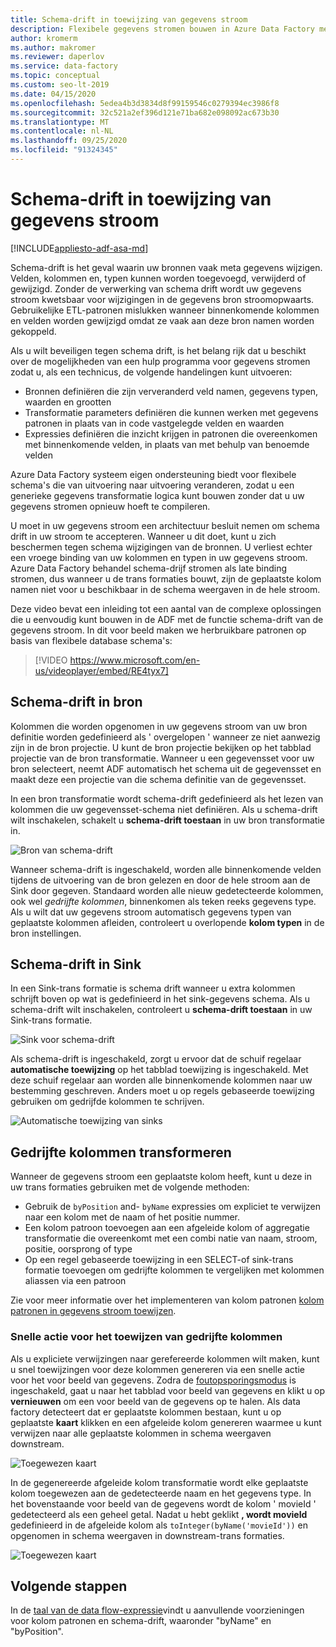 ```yaml
---
title: Schema-drift in toewijzing van gegevens stroom
description: Flexibele gegevens stromen bouwen in Azure Data Factory met schema-drift
author: kromerm
ms.author: makromer
ms.reviewer: daperlov
ms.service: data-factory
ms.topic: conceptual
ms.custom: seo-lt-2019
ms.date: 04/15/2020
ms.openlocfilehash: 5edea4b3d3834d8f99159546c0279394ec3986f8
ms.sourcegitcommit: 32c521a2ef396d121e71ba682e098092ac673b30
ms.translationtype: MT
ms.contentlocale: nl-NL
ms.lasthandoff: 09/25/2020
ms.locfileid: "91324345"
---
```

# <a name="schema-drift-in-mapping-data-flow"></a>Schema-drift in toewijzing van gegevens stroom

[!INCLUDE[appliesto-adf-asa-md](includes/appliesto-adf-asa-md.md)]

Schema-drift is het geval waarin uw bronnen vaak meta gegevens wijzigen. Velden, kolommen en, typen kunnen worden toegevoegd, verwijderd of gewijzigd. Zonder de verwerking van schema drift wordt uw gegevens stroom kwetsbaar voor wijzigingen in de gegevens bron stroomopwaarts. Gebruikelijke ETL-patronen mislukken wanneer binnenkomende kolommen en velden worden gewijzigd omdat ze vaak aan deze bron namen worden gekoppeld.

Als u wilt beveiligen tegen schema drift, is het belang rijk dat u beschikt over de mogelijkheden van een hulp programma voor gegevens stromen zodat u, als een technicus, de volgende handelingen kunt uitvoeren:

* Bronnen definiëren die zijn ververanderd veld namen, gegevens typen, waarden en grootten
* Transformatie parameters definiëren die kunnen werken met gegevens patronen in plaats van in code vastgelegde velden en waarden
* Expressies definiëren die inzicht krijgen in patronen die overeenkomen met binnenkomende velden, in plaats van met behulp van benoemde velden

Azure Data Factory systeem eigen ondersteuning biedt voor flexibele schema's die van uitvoering naar uitvoering veranderen, zodat u een generieke gegevens transformatie logica kunt bouwen zonder dat u uw gegevens stromen opnieuw hoeft te compileren.

U moet in uw gegevens stroom een architectuur besluit nemen om schema drift in uw stroom te accepteren. Wanneer u dit doet, kunt u zich beschermen tegen schema wijzigingen van de bronnen. U verliest echter een vroege binding van uw kolommen en typen in uw gegevens stroom. Azure Data Factory behandel schema-drijf stromen als late binding stromen, dus wanneer u de trans formaties bouwt, zijn de geplaatste kolom namen niet voor u beschikbaar in de schema weergaven in de hele stroom.

Deze video bevat een inleiding tot een aantal van de complexe oplossingen die u eenvoudig kunt bouwen in de ADF met de functie schema-drift van de gegevens stroom. In dit voor beeld maken we herbruikbare patronen op basis van flexibele database schema's:

> [!VIDEO https://www.microsoft.com/en-us/videoplayer/embed/RE4tyx7]

## <a name="schema-drift-in-source"></a>Schema-drift in bron

Kolommen die worden opgenomen in uw gegevens stroom van uw bron definitie worden gedefinieerd als ' overgelopen ' wanneer ze niet aanwezig zijn in de bron projectie. U kunt de bron projectie bekijken op het tabblad projectie van de bron transformatie. Wanneer u een gegevensset voor uw bron selecteert, neemt ADF automatisch het schema uit de gegevensset en maakt deze een projectie van die schema definitie van de gegevensset.

In een bron transformatie wordt schema-drift gedefinieerd als het lezen van kolommen die uw gegevensset-schema niet definiëren. Als u schema-drift wilt inschakelen, schakelt u **schema-drift toestaan** in uw bron transformatie in.

![Bron van schema-drift](media/data-flow/schemadrift001.png "Bron van schema-drift")

Wanneer schema-drift is ingeschakeld, worden alle binnenkomende velden tijdens de uitvoering van de bron gelezen en door de hele stroom aan de Sink door gegeven. Standaard worden alle nieuw gedetecteerde kolommen, ook wel *gedrijfte kolommen*, binnenkomen als teken reeks gegevens type. Als u wilt dat uw gegevens stroom automatisch gegevens typen van geplaatste kolommen afleiden, controleert u overlopende **kolom typen** in de bron instellingen.

## <a name="schema-drift-in-sink"></a>Schema-drift in Sink

In een Sink-trans formatie is schema drift wanneer u extra kolommen schrijft boven op wat is gedefinieerd in het sink-gegevens schema. Als u schema-drift wilt inschakelen, controleert u **schema-drift toestaan** in uw Sink-trans formatie.

![Sink voor schema-drift](media/data-flow/schemadrift002.png "Sink voor schema-drift")

Als schema-drift is ingeschakeld, zorgt u ervoor dat de schuif regelaar **automatische toewijzing** op het tabblad toewijzing is ingeschakeld. Met deze schuif regelaar aan worden alle binnenkomende kolommen naar uw bestemming geschreven. Anders moet u op regels gebaseerde toewijzing gebruiken om gedrijfde kolommen te schrijven.

![Automatische toewijzing van sinks](media/data-flow/automap.png "Automatische toewijzing van sinks")

## <a name="transforming-drifted-columns"></a>Gedrijfte kolommen transformeren

Wanneer de gegevens stroom een geplaatste kolom heeft, kunt u deze in uw trans formaties gebruiken met de volgende methoden:

* Gebruik de `byPosition` and- `byName` expressies om expliciet te verwijzen naar een kolom met de naam of het positie nummer.
* Een kolom patroon toevoegen aan een afgeleide kolom of aggregatie transformatie die overeenkomt met een combi natie van naam, stroom, positie, oorsprong of type
* Op een regel gebaseerde toewijzing in een SELECT-of sink-trans formatie toevoegen om gedrijfte kolommen te vergelijken met kolommen aliassen via een patroon

Zie voor meer informatie over het implementeren van kolom patronen [kolom patronen in gegevens stroom toewijzen](concepts-data-flow-column-pattern.md).

### <a name="map-drifted-columns-quick-action"></a>Snelle actie voor het toewijzen van gedrijfte kolommen

Als u expliciete verwijzingen naar gerefereerde kolommen wilt maken, kunt u snel toewijzingen voor deze kolommen genereren via een snelle actie voor het voor beeld van gegevens. Zodra de [foutopsporingsmodus](concepts-data-flow-debug-mode.md) is ingeschakeld, gaat u naar het tabblad voor beeld van gegevens en klikt u op **vernieuwen** om een voor beeld van de gegevens op te halen. Als data factory detecteert dat er geplaatste kolommen bestaan, kunt u op geplaatste **kaart** klikken en een afgeleide kolom genereren waarmee u kunt verwijzen naar alle geplaatste kolommen in schema weergaven downstream.

![Toegewezen kaart](media/data-flow/mapdrifted1.png "Toegewezen kaart")

In de gegenereerde afgeleide kolom transformatie wordt elke geplaatste kolom toegewezen aan de gedetecteerde naam en het gegevens type. In het bovenstaande voor beeld van de gegevens wordt de kolom ' movieId ' gedetecteerd als een geheel getal. Nadat u hebt geklikt **, wordt movieId** gedefinieerd in de afgeleide kolom als `toInteger(byName('movieId'))` en opgenomen in schema weergaven in downstream-trans formaties.

![Toegewezen kaart](media/data-flow/mapdrifted2.png "Toegewezen kaart")

## <a name="next-steps"></a>Volgende stappen
In de [taal van de data flow-expressie](data-flow-expression-functions.md)vindt u aanvullende voorzieningen voor kolom patronen en schema-drift, waaronder "byName" en "byPosition".
